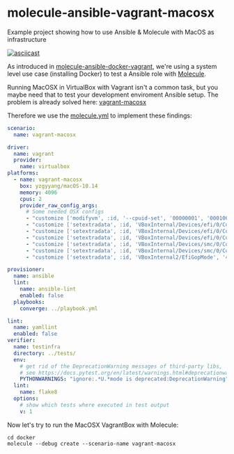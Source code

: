 # molecule-ansible-vagrant-macosx
Example project showing how to use Ansible &amp; Molecule with MacOS as infrastructure

[![asciicast](https://asciinema.org/a/239997.svg)](https://asciinema.org/a/239997)

As introduced in [molecule-ansible-docker-vagrant](https://github.com/jonashackt/molecule-ansible-docker-vagrant), we're using a system level use case (installing Docker) to test a Ansible role with [Molecule](https://molecule.readthedocs.io/).

Running MacOSX in VirtualBox with Vagrant isn't a common task, but you maybe need that to test your development enviroment Ansible setup. The problem is already solved here: [vagrant-macosx](https://github.com/jonashackt/vagrant-macosx)

Therefore we use the [molecule.yml](docker/molecule/vagrant-macosx/molecule.yml) to implement these findings:

```yaml
scenario:
  name: vagrant-macosx

driver:
  name: vagrant
  provider:
    name: virtualbox
platforms:
  - name: vagrant-macosx
    box: yzgyyang/macOS-10.14
    memory: 4096
    cpus: 2
    provider_raw_config_args:
      # Some needed OSX configs
      - "customize ['modifyvm', :id, '--cpuid-set', '00000001', '000106e5', '00100800', '0098e3fd', 'bfebfbff']"
      - "customize ['setextradata', :id, 'VBoxInternal/Devices/efi/0/Config/DmiSystemProduct', 'MacBookPro11,3']"
      - "customize ['setextradata', :id, 'VBoxInternal/Devices/efi/0/Config/DmiSystemVersion', '1.0']"
      - "customize ['setextradata', :id, 'VBoxInternal/Devices/efi/0/Config/DmiBoardProduct', 'Iloveapple']"
      - "customize ['setextradata', :id, 'VBoxInternal/Devices/smc/0/Config/DeviceKey', 'ourhardworkbythesewordsguardedpleasedontsteal(c)AppleComputerInc']"
      - "customize ['setextradata', :id, 'VBoxInternal/Devices/smc/0/Config/GetKeyFromRealSMC', '1']"
      - "customize ['setextradata', :id, 'VBoxInternal2/EfiGopMode', '4']"

provisioner:
  name: ansible
  lint:
    name: ansible-lint
    enabled: false
  playbooks:
    converge: ../playbook.yml

lint:
  name: yamllint
  enabled: false
verifier:
  name: testinfra
  directory: ../tests/
  env:
    # get rid of the DeprecationWarning messages of third-party libs,
    # see https://docs.pytest.org/en/latest/warnings.html#deprecationwarning-and-pendingdeprecationwarning
    PYTHONWARNINGS: "ignore:.*U.*mode is deprecated:DeprecationWarning"
  lint:
    name: flake8
  options:
    # show which tests where executed in test output
    v: 1
```

Now let's try to run the MacOSX VagrantBox with Molecule:

```
cd docker
molecule --debug create --scenario-name vagrant-macosx
```